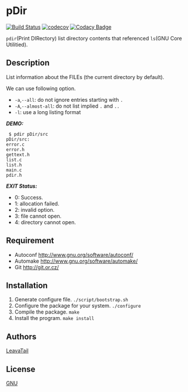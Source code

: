 # pDir
[![Build Status](https://travis-ci.org/LeavaTail/pDir.svg?branch=master)](https://travis-ci.org/LeavaTail/pHex)
[![codecov](https://codecov.io/gh/LeavaTail/pDir/branch/master/graph/badge.svg)](https://codecov.io/gh/LeavaTail/pDir)
[![Codacy Badge](https://api.codacy.com/project/badge/Grade/d2ed5007af074c9a815b468551e137fa)](https://app.codacy.com/app/LeavaTail/pDir?utm_source=github.com&utm_medium=referral&utm_content=LeavaTail/pDir&utm_campaign=Badge_Grade_Dashboard)

`pdir`(Print DIRectory) list directory contents that referenced `ls`(GNU Core Utilitied).

## Description
List information about the FILEs (the current directory by default).

We can use following option.
 * `-a`,`--all`: do not ignore entries starting with `.`
 * `-A`,`--almost-all`: do not list implied `.` and `..`
 * `-l`: use a long listing format

***DEMO:***
```
 $ pdir pDir/src
pDir/src:
error.c
error.h
gettext.h
list.c
list.h
main.c
pdir.h
```

***EXIT Status:***
 * 0: Success.
 * 1: allocation failed.
 * 2: invalid option.
 * 3: file cannot open.
 * 4: directory cannot open.


## Requirement

- Autoconf  <http://www.gnu.org/software/autoconf/>
- Automake  <http://www.gnu.org/software/automake/>
- Git       <http://git.or.cz/>

## Installation

1. Generate configure file. `./script/bootstrap.sh`
2. Configure the package for your system. `./configure`
3. Compile the package. `make`
4. Install the program. `make install`

## Authors

[LeavaTail](https://github.com/LeavaTail)

## License

[GNU](./COPYING)
